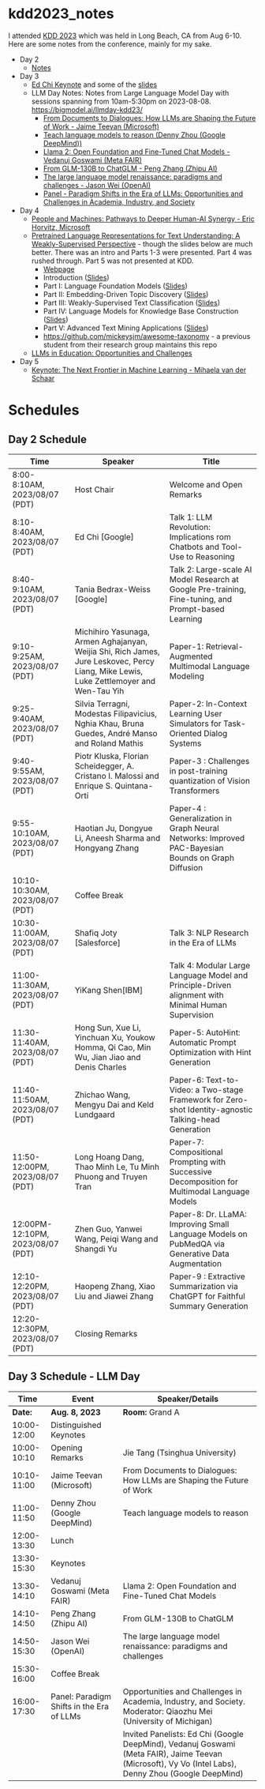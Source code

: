 # kdd2023_notes

I attended [KDD 2023](https://kdd.org/kdd2023/) which was held in Long Beach, CA from Aug 6-10. Here are some notes from the conference, mainly for my sake.

- Day 2
    - [Notes](./day2/day2_all.md)
- Day 3 
    - [Ed Chi Keynote](./day3/ed_chi_keynote/ed_chi_keynote.md) and some of the [slides](./day3/ed_chi_keynote/slides/)
    - LLM Day Notes: Notes from Large Language Model Day with sessions spanning from 10am-5:30pm on 2023-08-08. <https://bigmodel.ai/llmday-kdd23/>
        - [From Documents to Dialogues: How LLMs are Shaping the Future of Work - Jaime Teevan (Microsoft)](./day3/jaime_teevan/llm_day_jaime_teevan.md)
        - [Teach language models to reason (Denny Zhou (Google DeepMind))](./day3/denny_zhou/llm_day_denny_zhou.md)
        - [Llama 2: Open Foundation and Fine-Tuned Chat Models - Vedanuj Goswami (Meta FAIR)](./day3/vedanuj/llm_day_vedanuj.md)
        - [From GLM-130B to ChatGLM - Peng Zhang (Zhipu AI)](./day3/peng_zheng/llm_day_peng_zheng.md)
        - [The large language model renaissance: paradigms and challenges - Jason Wei (OpenAI)](./day3/llm_day/jason_wei/llm_day_jason_wei.md)
        - [Panel - Paradigm Shifts in the Era of LLMs: Opportunities and Challenges in Academia, Industry, and Society](./day3/panel/llm_day_panel.md)
- Day 4
    - [People and Machines: Pathways to Deeper Human-AI Synergy - Eric Horvitz, Microsoft](./day4/keynote_eric_horvitz.md)
    - [Pretrained Language Representations for Text Understanding: A Weakly-Supervised Perspective](./day4/pretrained_llm_nlu_workshop/notes.md) - though the slides below are much better. There was an intro and Parts 1-3 were presented. Part 4 was rushed through. Part 5 was not presented at KDD.
        - [Webpage](https://yumeng5.github.io/kdd23-tutorial/)
        - Introduction ([Slides](./day4/pretrained_llm_nlu_workshop/slides/Part0.pdf))
        - Part I: Language Foundation Models ([Slides](./day4/pretrained_llm_nlu_workshop/slides/Part1.pdf))
        - Part II: Embedding-Driven Topic Discovery ([Slides](./day4/pretrained_llm_nlu_workshop/slides/Part2.pdf))
        - Part III: Weakly-Supervised Text Classification ([Slides](./day4/pretrained_llm_nlu_workshop/slides/Part3.pdf))
        - Part IV: Language Models for Knowledge Base Construction ([Slides](./day4/pretrained_llm_nlu_workshop/slides/Part4.pdf))
        - Part V: Advanced Text Mining Applications ([Slides](./day4/pretrained_llm_nlu_workshop/slides/Part5.pdf))
        - https://github.com/mickeysjm/awesome-taxonomy - a previous student from their research group maintains this repo
    - [LLMs in Education: Opportunities and Challenges](./day4/panel_llms_in_education.md)
- Day 5
    - [Keynote: The Next Frontier in Machine Learning - Mihaela van der Schaar](./day5/keynote_next_frontier_ml.md)


# Schedules

## Day 2 Schedule

| Time                          | Speaker                                                                                               | Title                                                                                                                         |
|-------------------------------|-------------------------------------------------------------------------------------------------------|-------------------------------------------------------------------------------------------------------------------------------|
| 8:00-8:10AM, 2023/08/07 (PDT) | Host Chair                                                                                            | Welcome and Open Remarks                                                                                                      |
| 8:10-8:40AM, 2023/08/07 (PDT) | Ed Chi [Google]                                                                                       | Talk 1: LLM Revolution: Implications rom Chatbots and Tool-Use to Reasoning |
| 8:40-9:10AM, 2023/08/07 (PDT) | Tania Bedrax-Weiss [Google]                                                                           | Talk 2: Large-scale AI Model Research at Google Pre-training, Fine-tuning, and Prompt-based Learning                          |
| 9:10-9:25AM, 2023/08/07 (PDT) | Michihiro Yasunaga, Armen Aghajanyan, Weijia Shi, Rich James, Jure Leskovec, Percy Liang, Mike Lewis, Luke Zettlemoyer and Wen-Tau Yih | Paper-1: Retrieval-Augmented Multimodal Language Modeling                                                                    |
| 9:25-9:40AM, 2023/08/07 (PDT) | Silvia Terragni, Modestas Filipavicius, Nghia Khau, Bruna Guedes, André Manso and Roland Mathis      | Paper-2: In-Context Learning User Simulators for Task-Oriented Dialog Systems                                                 |
| 9:40-9:55AM, 2023/08/07 (PDT) | Piotr Kluska, Florian Scheidegger, A. Cristano I. Malossi and Enrique S. Quintana-Ortí                | Paper-3 : Challenges in post-training quantization of Vision Transformers                                                     |
| 9:55-10:10AM, 2023/08/07 (PDT) | Haotian Ju, Dongyue Li, Aneesh Sharma and Hongyang Zhang                                             | Paper-4 : Generalization in Graph Neural Networks: Improved PAC-Bayesian Bounds on Graph Diffusion                            |
| 10:10-10:30AM, 2023/08/07 (PDT) | Coffee Break                                                                                        |                                                                                                                               |
| 10:30-11:00AM, 2023/08/07 (PDT) | Shafiq Joty [Salesforce]                                                                              | Talk 3: NLP Research in the Era of LLMs                                                                                       |
| 11:00-11:30AM, 2023/08/07 (PDT) | YiKang Shen[IBM]                                                                                      | Talk 4: Modular Large Language Model and Principle-Driven alignment with Minimal Human Supervision                            |
| 11:30-11:40AM, 2023/08/07 (PDT) | Hong Sun, Xue Li, Yinchuan Xu, Youkow Homma, Qi Cao, Min Wu, Jian Jiao and Denis Charles             | Paper-5: AutoHint: Automatic Prompt Optimization with Hint Generation                                                         |
| 11:40-11:50AM, 2023/08/07 (PDT) | Zhichao Wang, Mengyu Dai and Keld Lundgaard                                                          | Paper-6: Text-to-Video: a Two-stage Framework for Zero-shot Identity-agnostic Talking-head Generation                         |
| 11:50-12:00PM, 2023/08/07 (PDT) | Long Hoang Dang, Thao Minh Le, Tu Minh Phuong and Truyen Tran                                        | Paper-7: Compositional Prompting with Successive Decomposition for Multimodal Language Models                                 |
| 12:00PM-12:10PM, 2023/08/07 (PDT) | Zhen Guo, Yanwei Wang, Peiqi Wang and Shangdi Yu                                                     | Paper-8: Dr. LLaMA: Improving Small Language Models on PubMedQA via Generative Data Augmentation                              |
| 12:10-12:20PM, 2023/08/07 (PDT) | Haopeng Zhang, Xiao Liu and Jiawei Zhang                                                              | Paper-9 : Extractive Summarization via ChatGPT for Faithful Summary Generation                                                |
| 12:20-12:30PM, 2023/08/07 (PDT) | Closing Remarks                                                                                      |                                                                                                                               |

## Day 3 Schedule - LLM Day

| Time         | Event                                              | Speaker/Details                                                                                                 |
|--------------|----------------------------------------------------|------------------------------------------------------------------------------------------------------------------|
| **Date:**    | **Aug. 8, 2023**                                   | **Room:** Grand A                                                                                               |
| 10:00-12:00  | Distinguished Keynotes                             |                                                                                                                  |
| 10:00-10:10  | Opening Remarks                                    | Jie Tang (Tsinghua University)                                                                                   |
| 10:10-11:00  | Jaime Teevan (Microsoft)                           | From Documents to Dialogues: How LLMs are Shaping the Future of Work                                             |
| 11:00-11:50  | Denny Zhou (Google DeepMind)                       | Teach language models to reason                                                                                  |
| 12:00-13:30  | Lunch                                              |                                                                                                                  |
| 13:30-15:30  | Keynotes                                           |                                                                                                                  |
| 13:30-14:10  | Vedanuj Goswami (Meta FAIR)                        | Llama 2: Open Foundation and Fine-Tuned Chat Models                                                              |
| 14:10-14:50  | Peng Zhang (Zhipu AI)                              | From GLM-130B to ChatGLM                                                                                         |
| 14:50-15:30  | Jason Wei (OpenAI)                                 | The large language model renaissance: paradigms and challenges                                                   |
| 15:30-16:00  | Coffee Break                                       |                                                                                                                  |
| 16:00-17:30  | Panel: Paradigm Shifts in the Era of LLMs          | Opportunities and Challenges in Academia, Industry, and Society. Moderator: Qiaozhu Mei (University of Michigan)  |
|              |                                                    | Invited Panelists: Ed Chi (Google DeepMind), Vedanuj Goswami (Meta FAIR), Jaime Teevan (Microsoft), Vy Vo (Intel Labs), Denny Zhou (Google DeepMind) |
